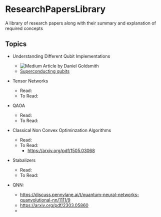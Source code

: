 # ResearchPapersLibrary
A library of research papers along with their summary and explanation of required concepts

## Topics
- Understanding Different Qubit Implementations
  - ![Medium Article by Daniel Goldsmith](https://medium.com/@DigiCatapult/which-technology-will-win-the-quantum-race-154e38c0b227)
  - [Superconducting qubits](https://www.diva-portal.org/smash/get/diva2:755939/FULLTEXT01.pdf)
- Tensor Networks
  - Read:
  - To Read:
- QAOA
  - Read:
  - To Read:
- Classical Non Convex Optiminzation Algorithms
  - Read:
  - To Read:
    - https://arxiv.org/pdf/1505.03068
- Stabalizers
  - Read:
  - To Read:

- QNN:
  - https://discuss.pennylane.ai/t/quantum-neural-networks-quanvolutional-nn/1111/9
  - https://arxiv.org/pdf/2303.05860
  - 
